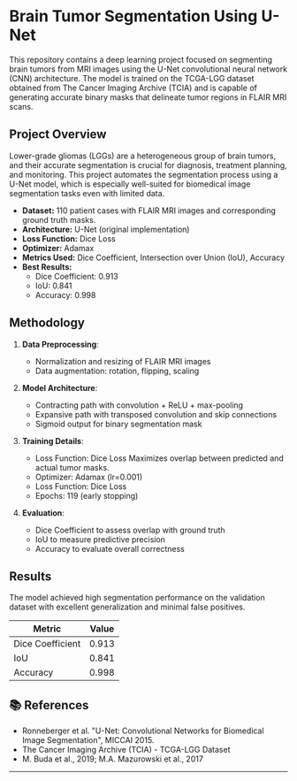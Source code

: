 # Brain Tumor Segmentation Using U-Net



This repository contains a deep learning project focused on segmenting brain tumors from MRI images using the U-Net convolutional neural network (CNN) architecture. The model is trained on the TCGA-LGG dataset obtained from The Cancer Imaging Archive (TCIA) and is capable of generating accurate binary masks that delineate tumor regions in FLAIR MRI scans.

##  Project Overview

Lower-grade gliomas (LGGs) are a heterogeneous group of brain tumors, and their accurate segmentation is crucial for diagnosis, treatment planning, and monitoring. This project automates the segmentation process using a U-Net model, which is especially well-suited for biomedical image segmentation tasks even with limited data.

- **Dataset:** 110 patient cases with FLAIR MRI images and corresponding ground truth masks.
- **Architecture:** U-Net (original implementation)
- **Loss Function:** Dice Loss
- **Optimizer:** Adamax
- **Metrics Used:** Dice Coefficient, Intersection over Union (IoU), Accuracy
- **Best Results:**
  - Dice Coefficient: 0.913
  - IoU: 0.841
  - Accuracy: 0.998

## Methodology

1. **Data Preprocessing**:
   - Normalization and resizing of FLAIR MRI images
   - Data augmentation: rotation, flipping, scaling

2. **Model Architecture**:
   - Contracting path with convolution + ReLU + max-pooling
   - Expansive path with transposed convolution and skip connections
   - Sigmoid output for binary segmentation mask

3. **Training Details**:
   - Loss Function: Dice Loss
      Maximizes overlap between predicted and actual tumor masks.
   - Optimizer: Adamax (lr=0.001)
   - Loss Function: Dice Loss
   - Epochs: 119 (early stopping)

4. **Evaluation**:
   - Dice Coefficient to assess overlap with ground truth
   - IoU to measure predictive precision
   - Accuracy to evaluate overall correctness

## Results

The model achieved high segmentation performance on the validation dataset with excellent generalization and minimal false positives.

| Metric           | Value  |
|------------------|--------|
| Dice Coefficient | 0.913  |
| IoU              | 0.841  |
| Accuracy         | 0.998  |

## 📚 References

- Ronneberger et al. "U-Net: Convolutional Networks for Biomedical Image Segmentation", MICCAI 2015.
- The Cancer Imaging Archive (TCIA) - TCGA-LGG Dataset
- M. Buda et al., 2019; M.A. Mazurowski et al., 2017




---

